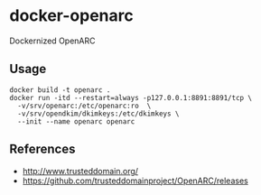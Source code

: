 # docker-openarc

Dockernized OpenARC

## Usage
```shell
docker build -t openarc .
docker run -itd --restart=always -p127.0.0.1:8891:8891/tcp \
  -v/srv/openarc:/etc/openarc:ro  \
  -v/srv/opendkim/dkimkeys:/etc/dkimkeys \
  --init --name openarc openarc
```

## References
- http://www.trusteddomain.org/
- https://github.com/trusteddomainproject/OpenARC/releases
